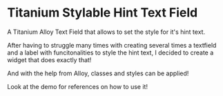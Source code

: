 Titanium Stylable Hint Text Field
=================================

A Titanium Alloy Text Field that allows to set the style for it's hint text.

After having to struggle many times with creating several times a textfield and a label with funcitonalities to style the hint text, I decided to create a widget that does exactly that!

And with the help from Alloy, classes and styles can be applied!

Look at the demo for references on how to use it!
